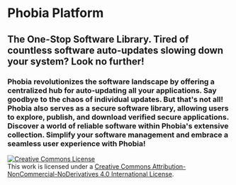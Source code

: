 # Phobia Platform

## The One-Stop Software Library. Tired of countless software auto-updates slowing down your system? Look no further!

### Phobia revolutionizes the software landscape by offering a centralized hub for auto-updating all your applications. Say goodbye to the chaos of individual updates. But that's not all! Phobia also serves as a secure software library, allowing users to explore, publish, and download verified secure applications. Discover a world of reliable software within Phobia's extensive collection. Simplify your software management and embrace a seamless user experience with Phobia!

<a rel="license" href="http://creativecommons.org/licenses/by-nc-nd/4.0/"><img alt="Creative Commons License" style="border-width:0" src="https://i.creativecommons.org/l/by-nc-nd/4.0/88x31.png" /></a><br />This work is licensed under a <a rel="license" href="http://creativecommons.org/licenses/by-nc-nd/4.0/">Creative Commons Attribution-NonCommercial-NoDerivatives 4.0 International License</a>.
